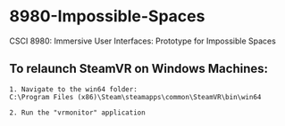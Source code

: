 # 8980-Impossible-Spaces
CSCI 8980: Immersive User Interfaces: Prototype for Impossible Spaces

## To relaunch SteamVR on Windows Machines:
```
1. Navigate to the win64 folder:
C:\Program Files (x86)\Steam\steamapps\common\SteamVR\bin\win64

2. Run the "vrmonitor" application
```
